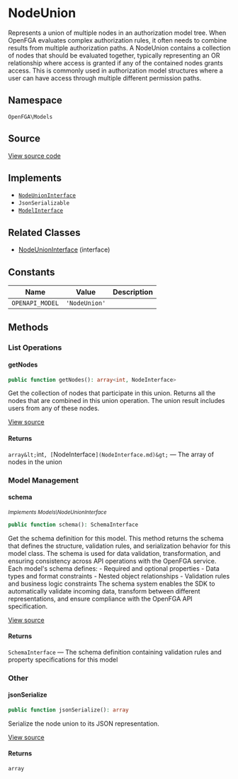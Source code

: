 # NodeUnion

Represents a union of multiple nodes in an authorization model tree. When OpenFGA evaluates complex authorization rules, it often needs to combine results from multiple authorization paths. A NodeUnion contains a collection of nodes that should be evaluated together, typically representing an OR relationship where access is granted if any of the contained nodes grants access. This is commonly used in authorization model structures where a user can have access through multiple different permission paths.

## Namespace

`OpenFGA\Models`

## Source

[View source code](https://github.com/evansims/openfga-php/blob/main/src/Models/NodeUnion.php)

## Implements

* [`NodeUnionInterface`](NodeUnionInterface.md)
* `JsonSerializable`
* [`ModelInterface`](ModelInterface.md)

## Related Classes

* [NodeUnionInterface](Models/NodeUnionInterface.md) (interface)

## Constants

| Name            | Value         | Description |
| --------------- | ------------- | ----------- |
| `OPENAPI_MODEL` | `'NodeUnion'` |             |

## Methods

### List Operations

#### getNodes

```php
public function getNodes(): array<int, NodeInterface>

```

Get the collection of nodes that participate in this union. Returns all the nodes that are combined in this union operation. The union result includes users from any of these nodes.

[View source](https://github.com/evansims/openfga-php/blob/main/src/Models/NodeUnion.php#L55)

#### Returns

`array&lt;`int`, [`NodeInterface`](NodeInterface.md)&gt;` — The array of nodes in the union

### Model Management

#### schema

*<small>Implements Models\NodeUnionInterface</small>*

```php
public function schema(): SchemaInterface

```

Get the schema definition for this model. This method returns the schema that defines the structure, validation rules, and serialization behavior for this model class. The schema is used for data validation, transformation, and ensuring consistency across API operations with the OpenFGA service. Each model&#039;s schema defines: - Required and optional properties - Data types and format constraints - Nested object relationships - Validation rules and business logic constraints The schema system enables the SDK to automatically validate incoming data, transform between different representations, and ensure compliance with the OpenFGA API specification.

[View source](https://github.com/evansims/openfga-php/blob/main/src/Models/ModelInterface.php#L52)

#### Returns

`SchemaInterface` — The schema definition containing validation rules and property specifications for this model

### Other

#### jsonSerialize

```php
public function jsonSerialize(): array

```

Serialize the node union to its JSON representation.

[View source](https://github.com/evansims/openfga-php/blob/main/src/Models/NodeUnion.php#L64)

#### Returns

`array`
